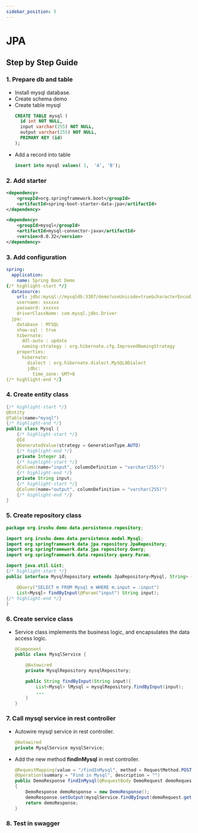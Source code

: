 ```yaml
---
sidebar_position: 5
---
```


# JPA
## Step by Step Guide
### 1. Prepare db and table
- Install mysql database.
- Create schema demo
- Create table mysql
    ```sql
    CREATE TABLE mysql (
      id int NOT NULL,
      input varchar(255) NOT NULL,
      output varchar(255) NOT NULL,
      PRIMARY KEY (id)
    );
    ```
- Add a record into table
    ```sql
    insert into mysql values( 1,  'A', 'B');
    ```
### 2. Add starter
```xml title="pom.xml"
<dependency>
    <groupId>org.springframework.boot</groupId>
    <artifactId>spring-boot-starter-data-jpa</artifactId>
</dependency>

<dependency>
    <groupId>mysql</groupId>
    <artifactId>mysql-connector-java</artifactId>
    <version>8.0.32</version>
</dependency>
```
### 3. Add configuration
```yaml title="application.yml"
spring:
  application:
    name: Spring Boot Demo
{/* highlight-start */}    
  datasource:
    url: jdbc:mysql://mysqldb:3307/demo?useUnicode=true&characterEncoding=utf-8&useLegacyDatetimeCode=false
    username: xxxxxx
    password: xxxxxx
    driverClassName: com.mysql.jdbc.Driver
  jpa:
    database : MYSQL
    show-sql : true
    hibernate:
      ddl-auto : update
      naming-strategy : org.hibernate.cfg.ImprovedNamingStrategy
    properties:
      hibernate:
        dialect : org.hibernate.dialect.MySQL8Dialect
        jdbc:
          time_zone: GMT+8  
{/* highlight-end */}
```

### 4. Create entity class

```java title="org.irushu.demo.data.persistence.model.Mysql" showLineNumbers
{/* highlight-start */}   
@Entity
@Table(name="mysql")
{/* highlight-end */} 
public class Mysql {
    {/* highlight-start */}  
    @Id
    @GeneratedValue(strategy = GenerationType.AUTO)
    {/* highlight-end */} 
    private Integer id;
    {/* highlight-start */}  
    @Column(name="input", columnDefinition = "varchar(255)")
    {/* highlight-end */} 
    private String input;
    {/* highlight-start */}  
    @Column(name="output", columnDefinition = "varchar(255)")
    {/* highlight-end */} 
}
```

### 5. Create repository class

```java title="org.irushu.demo.data.persistence.repository.MysqlRepository" showLineNumbers
package org.irushu.demo.data.persistence.repository;

import org.irushu.demo.data.persistence.model.Mysql;
import org.springframework.data.jpa.repository.JpaRepository;
import org.springframework.data.jpa.repository.Query;
import org.springframework.data.repository.query.Param;

import java.util.List;
{/* highlight-start */}  
public interface MysqlRepository extends JpaRepository<Mysql, String> {

    @Query("SELECT m FROM Mysql m WHERE m.input = :input")
    List<Mysql> findByInput(@Param("input") String input);
{/* highlight-end */} 
}
```

### 6. Create service class

- Service class implements the business logic, and encapsulates the data access logic. 

    ```java title="org.irushu.demo.service.MysqlService" showLineNumbers
    @Component
    public class MysqlService {

        @Autowired
        private MysqlRepository mysqlRepository;

        public String findByInput(String input){
            List<Mysql> lMysql = mysqlRepository.findByInput(input);
            ...
        }
    }
    ```

### 7. Call mysql service in rest controller

- Autowire mysql service in rest controller.

    ```java title="org.irushu.demo.web.controller.DemoController"
    @Autowired
    private MysqlService mysqlService;
    ```

- Add the new method **findInMysql** in rest controller.
    ```java title="org.irushu.demo.web.controller.DemoController" showLineNumbers
    @RequestMapping(value = "/findInMysql", method = RequestMethod.POST, consumes = MediaType.APPLICATION_JSON_VALUE, produces = MediaType.APPLICATION_JSON_VALUE)
    @Operation(summary = "Find in Mysql", description = "")
    public DemoResponse findInMysql(@RequestBody DemoRequest demoRequest)
    {
        DemoResponse demoResponse = new DemoResponse();
        demoResponse.setOutput(mysqlService.findByInput(demoRequest.getInput()));
        return demoResponse;
    }
    ```

### 8. Test in swagger
